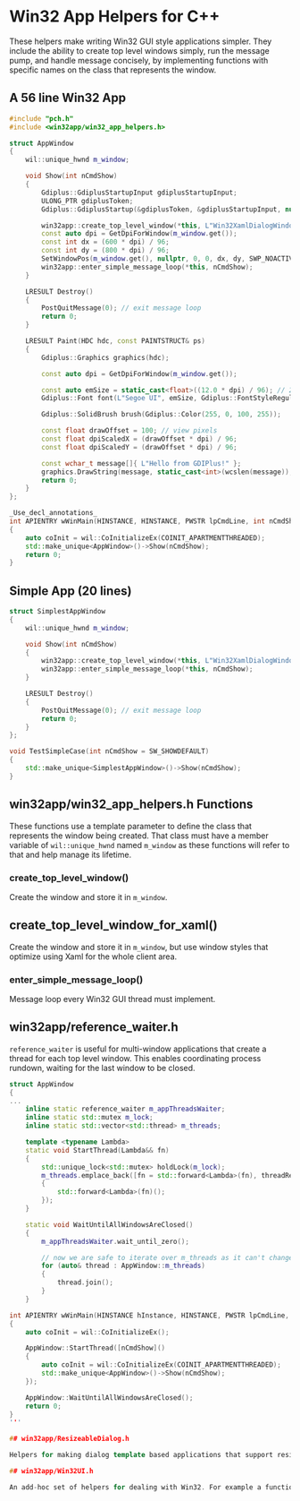 # Win32 App Helpers for C++

These helpers make writing Win32 GUI style applications simpler. They include the ability to create top level windows simply, run the message pump, and handle message concisely, by implementing functions with specific names on the class that represents the window. 

## A 56 line Win32 App

```cpp
#include "pch.h"
#include <win32app/win32_app_helpers.h>

struct AppWindow
{
    wil::unique_hwnd m_window;

    void Show(int nCmdShow)
    {
        Gdiplus::GdiplusStartupInput gdiplusStartupInput;
        ULONG_PTR gdiplusToken;
        Gdiplus::GdiplusStartup(&gdiplusToken, &gdiplusStartupInput, nullptr);

        win32app::create_top_level_window(*this, L"Win32XamlDialogWindow");
        const auto dpi = GetDpiForWindow(m_window.get());
        const int dx = (600 * dpi) / 96;
        const int dy = (800 * dpi) / 96;
        SetWindowPos(m_window.get(), nullptr, 0, 0, dx, dy, SWP_NOACTIVATE | SWP_NOMOVE | SWP_NOZORDER);
        win32app::enter_simple_message_loop(*this, nCmdShow);
    }

    LRESULT Destroy()
    {
        PostQuitMessage(0); // exit message loop
        return 0;
    }

    LRESULT Paint(HDC hdc, const PAINTSTRUCT& ps)
    {
        Gdiplus::Graphics graphics(hdc);

        const auto dpi = GetDpiForWindow(m_window.get());

        const auto emSize = static_cast<float>((12.0 * dpi) / 96); // 24 pt
        Gdiplus::Font font(L"Segoe UI", emSize, Gdiplus::FontStyleRegular);

        Gdiplus::SolidBrush brush(Gdiplus::Color(255, 0, 100, 255));

        const float drawOffset = 100; // view pixels
        const float dpiScaledX = (drawOffset * dpi) / 96;
        const float dpiScaledY = (drawOffset * dpi) / 96;

        const wchar_t message[]{ L"Hello from GDIPlus!" };
        graphics.DrawString(message, static_cast<int>(wcslen(message)), &font, { dpiScaledX, dpiScaledY }, &brush);
        return 0;
    }
};

_Use_decl_annotations_
int APIENTRY wWinMain(HINSTANCE, HINSTANCE, PWSTR lpCmdLine, int nCmdShow)
{
    auto coInit = wil::CoInitializeEx(COINIT_APARTMENTTHREADED);
    std::make_unique<AppWindow>()->Show(nCmdShow);
    return 0;
}
```

## Simple App (20 lines)

```cpp
struct SimplestAppWindow
{
    wil::unique_hwnd m_window;

    void Show(int nCmdShow)
    {
        win32app::create_top_level_window(*this, L"Win32XamlDialogWindow");
        win32app::enter_simple_message_loop(*this, nCmdShow);
    }

    LRESULT Destroy()
    {
        PostQuitMessage(0); // exit message loop
        return 0;
    }
};

void TestSimpleCase(int nCmdShow = SW_SHOWDEFAULT)
{
    std::make_unique<SimplestAppWindow>()->Show(nCmdShow);
}
```

## win32app/win32_app_helpers.h Functions

These functions use a template parameter to define the class that represents the window being created. That class must have a member variable of `wil::unique_hwnd` named `m_window` as these functions will refer to that and help manage its lifetime.

### create_top_level_window()

Create the window and store it in `m_window`.

## create_top_level_window_for_xaml()

Create the window and store it in `m_window`, but use window styles that optimize using Xaml for the whole client area.

### enter_simple_message_loop()

Message loop every Win32 GUI thread must implement.

## win32app/reference_waiter.h

`reference_waiter` is useful for multi-window applications that create a thread for each top level window.
This enables coordinating process rundown, waiting for the last window to be closed.

```cpp
struct AppWindow
{
...
    inline static reference_waiter m_appThreadsWaiter;
    inline static std::mutex m_lock;
    inline static std::vector<std::thread> m_threads;

    template <typename Lambda>
    static void StartThread(Lambda&& fn)
    {
        std::unique_lock<std::mutex> holdLock(m_lock);
        m_threads.emplace_back([fn = std::forward<Lambda>(fn), threadRef = m_appThreadsWaiter.take_reference()]() mutable
        {
            std::forward<Lambda>(fn)();
        });
    }

    static void WaitUntilAllWindowsAreClosed()
    {
        m_appThreadsWaiter.wait_until_zero();

        // now we are safe to iterate over m_threads as it can't change any more
        for (auto& thread : AppWindow::m_threads)
        {
            thread.join();
        }
    }

int APIENTRY wWinMain(HINSTANCE hInstance, HINSTANCE, PWSTR lpCmdLine, int nCmdShow)
{
    auto coInit = wil::CoInitializeEx();

    AppWindow::StartThread([nCmdShow]()
    {
        auto coInit = wil::CoInitializeEx(COINIT_APARTMENTTHREADED);
        std::make_unique<AppWindow>()->Show(nCmdShow);
    });

    AppWindow::WaitUntilAllWindowsAreClosed();
    return 0;
}
'''

## win32app/ResizeableDialog.h

Helpers for making dialog template based applications that support resizing.

## win32app/Win32UI.h

An add-hoc set of helpers for dealing with Win32. For example a function to return the window title as a `std::wstring`.